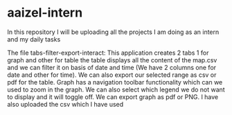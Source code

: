 # aaizel-intern
In this repository I will be uploading all the projects I am doing as an intern and my daily tasks


The file tabs-filter-export-interact:
    This application creates 2 tabs 1 for graph and other for table the table displays all the content of the map.csv and we can filter it on basis of date and time (We have 2 columns one for date and other for time). We can also export our selected range as csv or pdf for the table. Graph has a navigation toolbar functionality which can we used to zoom in the graph. We can also select which legend we do not want to display and it will toggle off. We can export graph as pdf or PNG. I have also uploaded the csv which I have used
